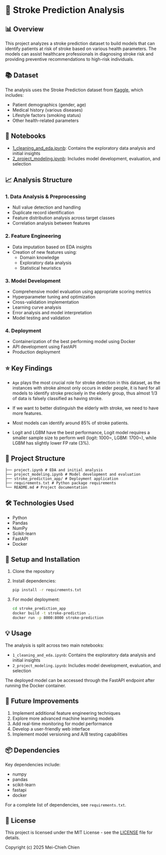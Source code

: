 # 🧠 Stroke Prediction Analysis

## 📊 Overview

This project analyzes a stroke prediction dataset to build models that can identify patients at risk of stroke based on various health parameters. The models can assist healthcare professionals in diagnosing stroke risk and providing preventive recommendations to high-risk individuals.

## 📚 Dataset

The analysis uses the Stroke Prediction dataset from [Kaggle](https://www.kaggle.com/datasets/fedesoriano/stroke-prediction-dataset), which includes:

- Patient demographics (gender, age)
- Medical history (various diseases)
- Lifestyle factors (smoking status)
- Other health-related parameters

## 📗 Notebooks

- [1_cleaning_and_eda.ipynb](https://github.com/MeiChieh/stroke-prediction/blob/main/1_cleaning_and_eda.ipynb): Contains the exploratory data analysis and initial insights
- [2_project_modeling.ipynb](https://github.com/MeiChieh/stroke-prediction/blob/main/2_modeling.ipynb): Includes model development, evaluation, and selection

## 📈 Analysis Structure

### 1. Data Analysis & Preprocessing

- Null value detection and handling
- Duplicate record identification
- Feature distribution analysis across target classes
- Correlation analysis between features

### 2. Feature Engineering

- Data imputation based on EDA insights
- Creation of new features using:
  - Domain knowledge
  - Exploratory data analysis
  - Statistical heuristics

### 3. Model Development

- Comprehensive model evaluation using appropriate scoring metrics
- Hyperparameter tuning and optimization
- Cross-validation implementation
- Learning curve analysis
- Error analysis and model interpretation
- Model testing and validation

### 4. Deployment

- Containerization of the best performing model using Docker
- API development using FastAPI
- Production deployment

## ⭐ Key Findings
- `Age` plays the most crucial role for stroke detection in this dataset,
as the instances with stroke almost only occurs in elder people, it is hard for all models to identify stroke precisely in the elderly group, thus almost 1/3 of data is falsely classified as having stroke.

- If we want to better distinguish the elderly with stroke, we need to have more features.

- Most models can identify around 85% of stroke patients. 

- Logit and LGBM have the best performance, Logit model requires a smaller sample size to perform well (logit: 1000~, LGBM: 1700~), while LGBM has slightly lower FP rate (3%).

## 📁 Project Structure

```
├── project.ipynb # EDA and initial analysis
├── project_modeling.ipynb # Model development and evaluation
├── stroke_prediction_app/ # Deployment application
├── requirements.txt # Python package requirements
└── README.md # Project documentation
```

## 🛠️ Technologies Used

- Python
- Pandas
- NumPy
- Scikit-learn
- FastAPI
- Docker

## 🚀 Setup and Installation

1. Clone the repository
2. Install dependencies:

   ```bash
   pip install -r requirements.txt
   ```

3. For model deployment:
   ```bash
   cd stroke_prediction_app
   docker build -t stroke-prediction .
   docker run -p 8000:8000 stroke-prediction
   ```

## 💡 Usage

The analysis is split across two main notebooks:

- `1_cleaning_and_eda.ipynb`: Contains the exploratory data analysis and initial insights
- `2_project_modeling.ipynb`: Includes model development, evaluation, and selection

The deployed model can be accessed through the FastAPI endpoint after running the Docker container.

## 🔄 Future Improvements

1. Implement additional feature engineering techniques
2. Explore more advanced machine learning models
3. Add real-time monitoring for model performance
4. Develop a user-friendly web interface
5. Implement model versioning and A/B testing capabilities

## 📦 Dependencies

Key dependencies include:

- numpy
- pandas
- scikit-learn
- fastapi
- docker

For a complete list of dependencies, see `requirements.txt`.

## 📄 License

This project is licensed under the MIT License - see the [LICENSE](LICENSE) file for details.

Copyright (c) 2025 Mei-Chieh Chien
